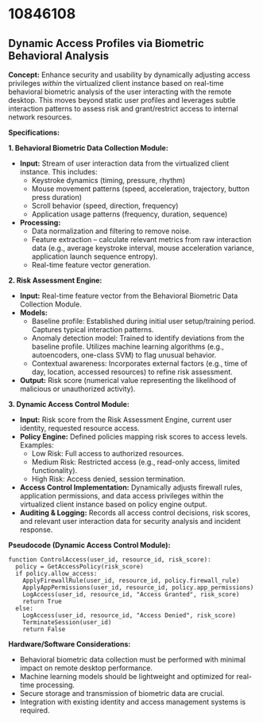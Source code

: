 # 10846108

## Dynamic Access Profiles via Biometric Behavioral Analysis

**Concept:** Enhance security and usability by dynamically adjusting access privileges *within* the virtualized client instance based on real-time behavioral biometric analysis of the user interacting with the remote desktop. This moves beyond static user profiles and leverages subtle interaction patterns to assess risk and grant/restrict access to internal network resources.

**Specifications:**

**1. Behavioral Biometric Data Collection Module:**

*   **Input:** Stream of user interaction data from the virtualized client instance. This includes:
    *   Keystroke dynamics (timing, pressure, rhythm)
    *   Mouse movement patterns (speed, acceleration, trajectory, button press duration)
    *   Scroll behavior (speed, direction, frequency)
    *   Application usage patterns (frequency, duration, sequence)
*   **Processing:**
    *   Data normalization and filtering to remove noise.
    *   Feature extraction – calculate relevant metrics from raw interaction data (e.g., average keystroke interval, mouse acceleration variance, application launch sequence entropy).
    *   Real-time feature vector generation.

**2. Risk Assessment Engine:**

*   **Input:** Real-time feature vector from the Behavioral Biometric Data Collection Module.
*   **Models:**
    *   Baseline profile: Established during initial user setup/training period. Captures typical interaction patterns.
    *   Anomaly detection model: Trained to identify deviations from the baseline profile. Utilizes machine learning algorithms (e.g., autoencoders, one-class SVM) to flag unusual behavior.
    *   Contextual awareness: Incorporates external factors (e.g., time of day, location, accessed resources) to refine risk assessment.
*   **Output:** Risk score (numerical value representing the likelihood of malicious or unauthorized activity).

**3. Dynamic Access Control Module:**

*   **Input:** Risk score from the Risk Assessment Engine, current user identity, requested resource access.
*   **Policy Engine:** Defined policies mapping risk scores to access levels. Examples:
    *   Low Risk: Full access to authorized resources.
    *   Medium Risk: Restricted access (e.g., read-only access, limited functionality).
    *   High Risk: Access denied, session termination.
*   **Access Control Implementation:** Dynamically adjusts firewall rules, application permissions, and data access privileges within the virtualized client instance based on policy engine output.
*   **Auditing & Logging:** Records all access control decisions, risk scores, and relevant user interaction data for security analysis and incident response.

**Pseudocode (Dynamic Access Control Module):**

```
function ControlAccess(user_id, resource_id, risk_score):
  policy = GetAccessPolicy(risk_score)
  if policy.allow_access:
    ApplyFirewallRule(user_id, resource_id, policy.firewall_rule)
    ApplyAppPermissions(user_id, resource_id, policy.app_permissions)
    LogAccess(user_id, resource_id, "Access Granted", risk_score)
    return True
  else:
    LogAccess(user_id, resource_id, "Access Denied", risk_score)
    TerminateSession(user_id)
    return False
```

**Hardware/Software Considerations:**

*   Behavioral biometric data collection must be performed with minimal impact on remote desktop performance.
*   Machine learning models should be lightweight and optimized for real-time processing.
*   Secure storage and transmission of biometric data are crucial.
*   Integration with existing identity and access management systems is required.